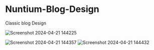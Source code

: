 # Nuntium-Blog-Design
Classic blog Design

![Screenshot 2024-04-21 144225](https://github.com/Vareno011/Nuntium-Blog-Design/assets/106650701/6f88779e-4bc9-44f3-b1f3-0430cfd3a07e)


![Screenshot 2024-04-21 144357](https://github.com/Vareno011/Nuntium-Blog-Design/assets/106650701/3dbacad3-68ec-43a0-a4dd-380bc59c278b)
![Screenshot 2024-04-21 144432](https://github.com/Vareno011/Nuntium-Blog-Design/assets/106650701/ec1bedec-4bca-4dec-8c68-a09fb2fd12e2)
